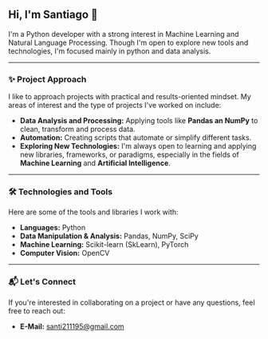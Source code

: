 ## Hi, I'm Santiago 👋

I'm a Python developer with a strong interest in Machine Learning and Natural Language Processing. Though I'm open to explore new tools and technologies, I'm focused mainly in python and data analysis.

---

### ✨ Project Approach

I like to approach projects with practical and results-oriented mindset. My areas of interest and the type of projects I've worked on include:

* **Data Analysis and Processing:** Applying tools like **Pandas an NumPy** to clean, transform and process data.
* **Automation:** Creating scripts that automate or simplify different tasks.
* **Exploring New Technologies:** I'm always open to learning and applying new libraries, frameworks, or paradigms, especially in the fields of **Machine Learning** and **Artificial Intelligence**.

---

### 🛠️ Technologies and Tools

Here are some of the tools and libraries I work with:

* **Languages:** Python
* **Data Manipulation & Analysis:** Pandas, NumPy, SciPy
* **Machine Learning:** Scikit-learn (SkLearn), PyTorch
* **Computer Vision:** OpenCV

---

### 📬 Let's Connect

If you're interested in collaborating on a project or have any questions, feel free to reach out:

* **E-Mail:** santi211195@gmail.com

<!--
**sbuitragoh/sbuitragoh** is a ✨ _special_ ✨ repository because its `README.md` (this file) appears on your GitHub profile.

Here are some ideas to get you started:

- 🔭 I’m currently working on ...
- 🌱 I’m currently learning ...
- 👯 I’m looking to collaborate on ...
- 🤔 I’m looking for help with ...
- 💬 Ask me about ...
- 📫 How to reach me: ...
- 😄 Pronouns: ...
- ⚡ Fun fact: ...
-->
